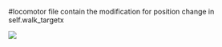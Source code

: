 #locomotor file contain the modification for position change in  self.walk_targetx  



![](name-of-giphy.gif)
